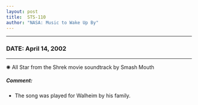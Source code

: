 ```yaml
---
layout: post
title:  STS-110
author: "NASA: Music to Wake Up By"
---
```


----
### DATE: April 14, 2002
----
✺ All Star from the Shrek movie soundtrack by Smash Mouth

##### Comment:
* The song was played for Walheim by his family.

